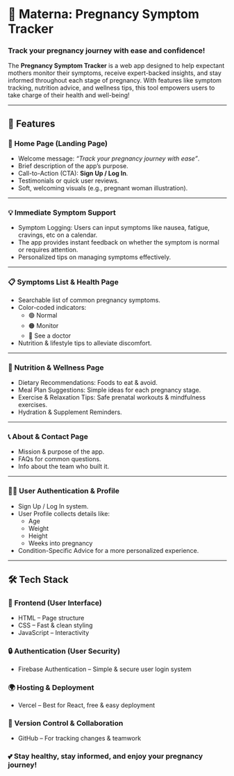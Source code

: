 # 🤰 Materna: Pregnancy Symptom Tracker

### Track your pregnancy journey with ease and confidence!

The **Pregnancy Symptom Tracker** is a web app designed to help expectant mothers monitor their symptoms, receive expert-backed insights, and stay informed throughout each stage of pregnancy. With features like symptom tracking, nutrition advice, and wellness tips, this tool empowers users to take charge of their health and well-being!

---

## 🚀 Features

### 🏡 Home Page (Landing Page)
- Welcome message: *“Track your pregnancy journey with ease”*.
- Brief description of the app’s purpose.
- Call-to-Action (CTA): **Sign Up / Log In**.
- Testimonials or quick user reviews.
- Soft, welcoming visuals (e.g., pregnant woman illustration).

---

### 💡 Immediate Symptom Support
- Symptom Logging: Users can input symptoms like nausea, fatigue, cravings, etc on a calendar.
- The app provides instant feedback on whether the symptom is normal or requires attention.
- Personalized tips on managing symptoms effectively.

---

### 📋 Symptoms List & Health Page
- Searchable list of common pregnancy symptoms.
- Color-coded indicators:
  - 🟢 Normal
  - 🟠 Monitor
  - 🔴 See a doctor
- Nutrition & lifestyle tips to alleviate discomfort.

---

### 🥗 Nutrition & Wellness Page
- Dietary Recommendations: Foods to eat & avoid.
- Meal Plan Suggestions: Simple ideas for each pregnancy stage.
- Exercise & Relaxation Tips: Safe prenatal workouts & mindfulness exercises.
- Hydration & Supplement Reminders.

---

### 📞 About & Contact Page
- Mission & purpose of the app.
- FAQs for common questions.
- Info about the team who built it.

---

### 👩‍💻 User Authentication & Profile
- Sign Up / Log In system.
- User Profile collects details like:
  - Age
  - Weight
  - Height
  - Weeks into pregnancy
- Condition-Specific Advice for a more personalized experience.

---

## 🛠️ Tech Stack

### 🎨 Frontend (User Interface)
- HTML – Page structure
- CSS – Fast & clean styling
- JavaScript – Interactivity

### 🔒 Authentication (User Security)
- Firebase Authentication – Simple & secure user login system

### 🌍 Hosting & Deployment
- Vercel – Best for React, free & easy deployment

### 📂 Version Control & Collaboration
- GitHub – For tracking changes & teamwork

### 💕 Stay healthy, stay informed, and enjoy your pregnancy journey!
